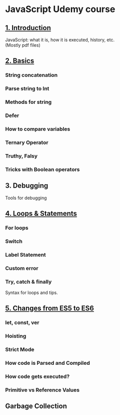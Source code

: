 # JavaScript Udemy course
## [1. Introduction](./01-Introduction)

JavaScript: what it is, how it is executed, history, etc.   
(Mostly pdf files)

## [2. Basics](./02-Basics/README.md)

### String concatenation
### Parse string to Int
### Methods for string
### Defer
### How to compare variables
### Ternary Operator
### Truthy, Falsy
### Tricks with Boolean operators
## 3. Debugging

Tools for debugging

## [4. Loops & Statements](./04-Loops&Structures/README.md)
### For loops
### Switch
### Label Statement
### Custom error
### Try, catch & finally

Syntax for loops and tips.

## [5. Changes from ES5 to ES6](./05-JavaScriptEngines/README.md)

### let, const, ver
### Hoisting 
### Strict Mode
### How code is Parsed and Compiled
### How code gets executed?
### Primitive vs Reference Values
## Garbage Collection 
